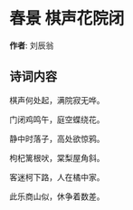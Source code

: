 # 春景 棋声花院闭

**作者**: 刘辰翁

## 诗词内容

棋声何处起，满院寂无哗。

门闭鸡鸣午，庭空蝶绕花。

静中时落子，高处欲惊鸦。

枸杞篱根吠，棠梨屋角斜。

客迷柯下路，人在橘中家。

此乐商山似，休争着数差。


